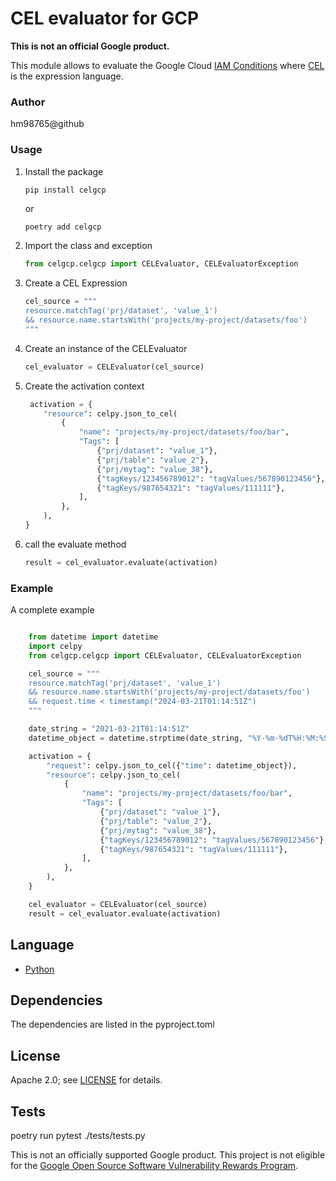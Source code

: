 
# CEL evaluator for GCP

**This is not an official Google product.**

This module allows to evaluate the Google Cloud [IAM Conditions](https://cloud.google.com/iam/docs/conditions-overview) where [CEL](https://cloud.google.com/iam/docs/conditions-overview#cel) is the expression language.

### Author
hm98765@github

### Usage

1. Install the package 
    ```bash
    pip install celgcp
    ```
    or
    ```
    poetry add celgcp
    ```
2. Import the class and exception
    ```python
    from celgcp.celgcp import CELEvaluator, CELEvaluatorException
    ```
3. Create a CEL Expression
    ```python
    cel_source = """
    resource.matchTag('prj/dataset', 'value_1') 
    && resource.name.startsWith('projects/my-project/datasets/foo')
    """
    ```
4. Create an instance of the CELEvaluator
    ```python
    cel_evaluator = CELEvaluator(cel_source)
    ```
5. Create the activation context
    ```python
     activation = {
        "resource": celpy.json_to_cel(
            {
                "name": "projects/my-project/datasets/foo/bar",
                "Tags": [
                    {"prj/dataset": "value_1"},
                    {"prj/table": "value_2"},
                    {"prj/mytag": "value_38"},
                    {"tagKeys/123456789012": "tagValues/567890123456"},
                    {"tagKeys/987654321": "tagValues/111111"},
                ],
            },
        ),
    }
    ```
6. call the evaluate method
    ```python
    result = cel_evaluator.evaluate(activation)
    ```

### Example
A complete example

```python

    from datetime import datetime
    import celpy
    from celgcp.celgcp import CELEvaluator, CELEvaluatorException

    cel_source = """
    resource.matchTag('prj/dataset', 'value_1') 
    && resource.name.startsWith('projects/my-project/datasets/foo')
    && request.time < timestamp("2024-03-21T01:14:51Z")
    """

    date_string = "2021-03-21T01:14:51Z"
    datetime_object = datetime.strptime(date_string, "%Y-%m-%dT%H:%M:%SZ")

    activation = {
        "request": celpy.json_to_cel({"time": datetime_object}),
        "resource": celpy.json_to_cel(
            {
                "name": "projects/my-project/datasets/foo/bar",
                "Tags": [
                    {"prj/dataset": "value_1"},
                    {"prj/table": "value_2"},
                    {"prj/mytag": "value_38"},
                    {"tagKeys/123456789012": "tagValues/567890123456"},
                    {"tagKeys/987654321": "tagValues/111111"},
                ],
            },
        ),
    }

    cel_evaluator = CELEvaluator(cel_source)
    result = cel_evaluator.evaluate(activation)

```

## Language
- [Python](https://www.python.org/)

## Dependencies
The dependencies are listed in the pyproject.toml

## License
Apache 2.0; see [LICENSE](LICENSE) for details.


## Tests
poetry run pytest ./tests/tests.py


This is not an officially supported Google product. This project is not
eligible for the [Google Open Source Software Vulnerability Rewards
Program](https://bughunters.google.com/open-source-security).